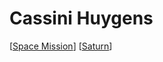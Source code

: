 # Cassini Huygens

[[Space Mission]] [[Saturn]]

[//begin]: # "Autogenerated link references for markdown compatibility"
[Space Mission]: space-mission "Space Mission"
[Saturn]: saturn "Saturn ♄"
[//end]: # "Autogenerated link references"